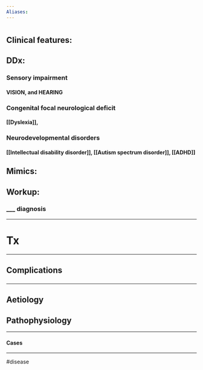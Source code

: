 ```yaml
---
Aliases:
---
```

# 
## Clinical features:
###
## DDx:
### Sensory impairment
#### VISION, and HEARING 
### Congenital focal neurological deficit
#### [[Dyslexia]], 
### Neurodevelopmental disorders
#### [[Intellectual disability disorder]], [[Autism spectrum disorder]], [[ADHD]]
## Mimics:
###
## Workup:
### ___ diagnosis
---
# Tx

---
## Complications
###

---
## Aetiology
## Pathophysiology

---
#### Cases


---
#disease 